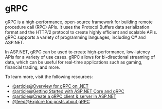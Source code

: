 # gRPC

gRPC is a high-performance, open-source framework for building remote procedure call (RPC) APIs. It uses the Protocol Buffers data serialization format and the HTTP/2 protocol to create highly efficient and scalable APIs. gRPC supports a variety of programming languages, including C# and ASP.NET.

In ASP.NET, gRPC can be used to create high-performance, low-latency APIs for a variety of use cases. gRPC allows for bi-directional streaming of data, which can be useful for real-time applications such as gaming, financial trading, and more.

To learn more, visit the following resources:

- [@article@Overview for gRPC on .NET](https://learn.microsoft.com/en-us/aspnet/core/grpc/?view=aspnetcore-7.0)
- [@article@Getting Started with ASP.NET Core and gRPC](https://blog.jetbrains.com/dotnet/2021/07/19/getting-started-with-asp-net-core-and-grpc/)
- [@article@Create a gRPC client & server in ASP.NET](https://learn.microsoft.com/en-us/aspnet/core/tutorials/grpc/grpc-start?view=aspnetcore-7.0\&tabs=visual-studio)
- [@feed@Explore top posts about gRPC](https://app.daily.dev/tags/grpc?ref=roadmapsh)

